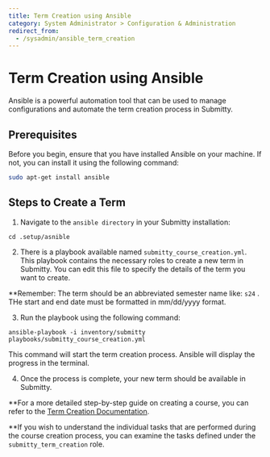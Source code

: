 ```yaml
---
title: Term Creation using Ansible
category: System Administrator > Configuration & Administration
redirect_from:
  - /sysadmin/ansible_term_creation
---
```


# Term Creation using Ansible

Ansible is a powerful automation tool that can be used to manage configurations and automate the term creation process in Submitty.

## Prerequisites

Before you begin, ensure that you have installed Ansible on your machine. If not, you can install it using the following command:

```bash
sudo apt-get install ansible
```

## Steps to Create a Term
1. Navigate to the `ansible directory` in your Submitty installation:

```
cd .setup/asnible
```

2. There is a playbook available named `submitty_course_creation.yml`. This playbook contains the necessary roles to create a new term in Submitty. You can edit this file to specify the details of the term you want to create.

**Remember: The term should be an abbreviated semester name like: `s24` . THe start and end date must be formatted in mm/dd/yyyy format. 

3. Run the playbook using the following command:

 ```
ansible-playbook -i inventory/submitty playbooks/submitty_course_creation.yml
```

This command will start the term creation process. Ansible will display the progress in the terminal.

4. Once the process is complete, your new term should be available in Submitty.

**For a more detailed step-by-step guide on creating a course, you can refer to the [Term Creation Documentation](term_creation.md). 

**If you wish to understand the individual tasks that are performed during the course creation process, you can examine the tasks defined under the `submitty_term_creation` role. 